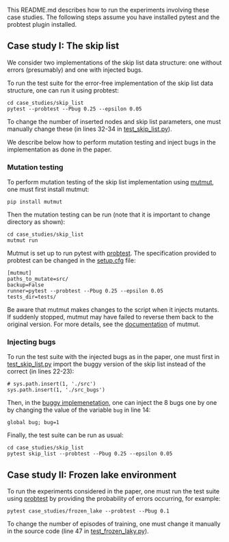 This README.md describes how to run the experiments involving these case studies. The following steps assume you have installed pytest and the probtest plugin installed.

## Case study I: The skip list

We consider two implementations of the skip list data structure: one without errors (presumably) and one with injected bugs.

To run the test suite for the error-free implementation of the skip list data structure, one can run it using probtest:

```
cd case_studies/skip_list
pytest --probtest --Pbug 0.25 --epsilon 0.05
```

To change the number of inserted nodes and skip list parameters, one must manually change these (in lines 32-34 in [test_skip_list.py](/case_studies/skip_list/tests/test_skip_list.py)).

We describe below how to perform mutation testing and inject bugs in the implementation as done in the paper.

### Mutation testing

To perform mutation testing of the skip list implementation using [mutmut](.readthedocs.io/en/latest/), one must first install mutmut:

```
pip install mutmut
```

Then the mutation testing can be run (note that it is important to change directory as shown):

```
cd case_studies/skip_list
mutmut run
```

Mutmut is set up to run pytest with [probtest](./probtest-main). The specification provided to probtest can be changed in the [setup.cfg](/case_studies/skip_list/setup.cfg) file:

```
[mutmut]
paths_to_mutate=src/
backup=False
runner=pytest --probtest --Pbug 0.25 --epsilon 0.05
tests_dir=tests/
```

Be aware that mutmut makes changes to the script when it injects mutants. If suddenly stopped, mutmut may have failed to reverse them back to the original version. For more details, see the [documentation](https://mutmut.readthedocs.io/en/latest/) of mutmut.

### Injecting bugs

To run the test suite with the injected bugs as in the paper, one must first in [test_skip_list.py](/case_studies/skip_list/tests/test_skip_list.py) import the buggy version of the skip list instead of the correct (in lines 22-23):

```
# sys.path.insert(1, './src')
sys.path.insert(1, './src_bugs')
```

Then, in the [buggy implemenetation](/case_studies/skip_list/src_bugs/skip_list.py), one can inject the 8 bugs one by one by changing the value of the variable ```bug``` in line 14:

```
global bug; bug=1
```

Finally, the test suite can be run as usual:

```
cd case_studies/skip_list
pytest skip_list --probtest --Pbug 0.25 --epsilon 0.05
```


## Case study II: Frozen lake environment

To run the experiments considered in the paper, one must run the test suite using [probtest](./probtest-main) by providing the probability of errors occurring, for example:

```
pytest case_studies/frozen_lake --probtest --Pbug 0.1
```

To change the number of episodes of training, one must change it manually in the source code (line 47 in [test_frozen_laky.py](/case_studies/frozen_lake/test_frozen_lake.py)).

